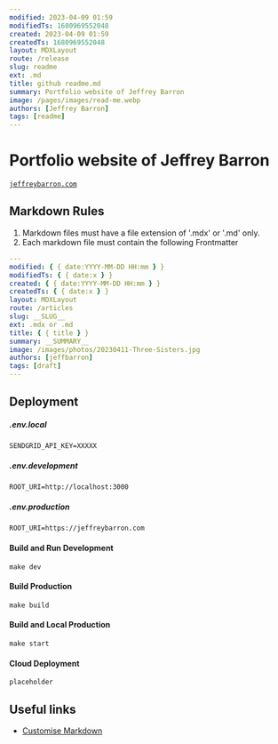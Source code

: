 ```yaml
---
modified: 2023-04-09 01:59
modifiedTs: 1680969552048
created: 2023-04-09 01:59
createdTs: 1680969552048
layout: MDXLayout
route: /release
slug: readme
ext: .md
title: github readme.md
summary: Portfolio website of Jeffrey Barron
image: /pages/images/read-me.webp
authors: [Jeffrey Barron]
tags: [readme]
---
```


# Portfolio website of Jeffrey Barron

[`jeffreybarron.com`](https://jeffreybarron.com)

## Markdown Rules

1. Markdown files must have a file extension of '.mdx' or '.md' only.
2. Each markdown file must contain the following Frontmatter

```yaml
---
modified: { { date:YYYY-MM-DD HH:mm } }
modifiedTs: { { date:x } }
created: { { date:YYYY-MM-DD HH:mm } }
createdTs: { { date:x } }
layout: MDXLayout
route: /articles
slug: __SLUG__
ext: .mdx or .md
title: { { title } }
summary: __SUMMARY__
image: /images/photos/20230411-Three-Sisters.jpg
authors: [jeffbarron]
tags: [draft]
---
```

## Deployment

##### .env.local

```env.devlopment
SENDGRID_API_KEY=XXXXX
```

##### .env.development

```env.devlopment
ROOT_URI=http://localhost:3000
```

##### .env.production

```env.production
ROOT_URI=https://jeffreybarron.com
```

#### Build and Run Development

```shell
make dev
```

#### Build Production

```shell
make build
```

#### Build and Local Production

```shell
make start
```

#### Cloud Deployment

```shell
placeholder
```

## Useful links

- [Customise Markdown](https://www.programcreek.com/typescript/?code=juliencrn%2Fusehooks-ts%2Fusehooks-ts-master%2Fsite%2Fsrc%2Fcomponents%2FmdxRenderer.tsx)
